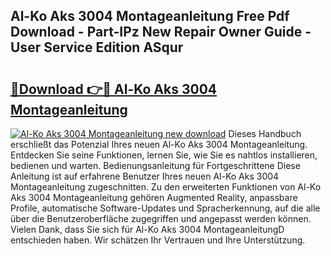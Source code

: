 ## Al-Ko Aks 3004 Montageanleitung Free Pdf Download - Part-IPz New Repair Owner Guide - User Service Edition ASqur

# <h2><a href="http://df73x5x.blite.top/?on=Al-Ko+Aks+3004+Montageanleitung">🔗Download 👉🔴 Al-Ko Aks 3004 Montageanleitung</a></h2>

[![Al-Ko Aks 3004 Montageanleitung new download](https://i.imgur.com/lujVjoI.png)](http://df73x5x.blite.top/?on=Al-Ko+Aks+3004+Montageanleitung)
Dieses Handbuch erschließt das Potenzial Ihres neuen Al-Ko Aks 3004 Montageanleitung. Entdecken Sie seine Funktionen, lernen Sie, wie Sie es nahtlos installieren, bedienen und warten. Bedienungsanleitung für Fortgeschrittene Diese Anleitung ist auf erfahrene Benutzer Ihres neuen Al-Ko Aks 3004 Montageanleitung zugeschnitten. Zu den erweiterten Funktionen von Al-Ko Aks 3004 Montageanleitung gehören Augmented Reality, anpassbare Profile, automatische Software-Updates und Spracherkennung, auf die alle über die Benutzeroberfläche zugegriffen und angepasst werden können. Vielen Dank, dass Sie sich für Al-Ko Aks 3004 MontageanleitungD entschieden haben. Wir schätzen Ihr Vertrauen und Ihre Unterstützung.
